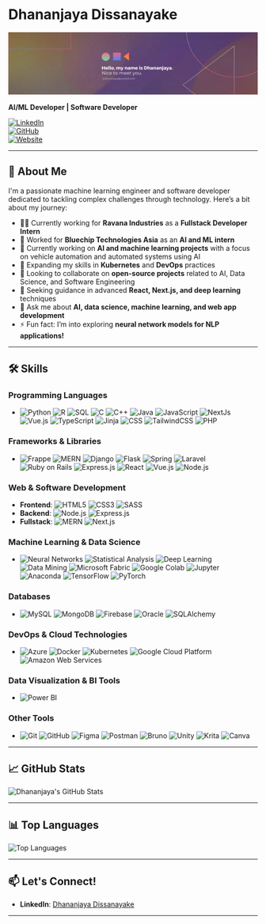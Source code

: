 # Dhananjaya Dissanayake

<p align="center">
<!--     <img src="https://github.com/user-attachments/assets/b13fe3fc-ce36-40f0-a5fe-5fae23ce08f2" width="320" height="280" alt="description"> -->
        <img src="https://github.com/dhananjayaDev/dhananjayaDev/blob/main/Simple%20Work%20LinkedIn%20Banner%20(7).png" width="full" height="full" alt="coding">
<!--     <img src="https://media1.giphy.com/media/v1.Y2lkPTc5MGI3NjExcGR6OHhnbmxkNDZqOGxqbTYyMjNyb21iczV1ZGtteHdydHA5OWV0diZlcD12MV9pbnRlcm5hbF9naWZfYnlfaWQmY3Q9Zw/R03zWv5p1oNSQd91EP/giphy.gif" width="300" height="280" alt="coding"> -->
<!--         <img src="https://media0.giphy.com/media/v1.Y2lkPTc5MGI3NjExcTNiaHV4MjYyeDVyMWx0d3h5eDFkcndhZWthdHlwa3BrYjJ3bW0weCZlcD12MV9pbnRlcm5hbF9naWZfYnlfaWQmY3Q9Zw/765ccrAiB0g9z6EApL/giphy.gif" width="300" height="280" alt="coding">
            <img src="https://media1.giphy.com/media/v1.Y2lkPTc5MGI3NjExYjR6ZzV1YWxoeXhqNWp5eHFlamU0azcwajV5YXF1aTIwY2R6YjBhZyZlcD12MV9pbnRlcm5hbF9naWZfYnlfaWQmY3Q9Zw/uB86ZyWQsnFSGYe2sA/giphy.gif" width="300" height="280" alt="coding"> -->
<!--     <img src="https://github.com/user-attachments/assets/17039ac2-85c9-4a09-896a-2821950b49d1" width="280" height="220" alt="coding"> -->
</p>



**AI/ML Developer | Software Developer**

[![LinkedIn](https://img.shields.io/badge/LinkedIn-Profile-blue)](https://www.linkedin.com/in/dhananjayadissanayake/)  
[![GitHub](https://img.shields.io/badge/GitHub-Profile-black)](https://github.com/dhananjayaDev)  
[![Website](https://img.shields.io/badge/Website-Portfolio-brightgreen)](http://dhananjaya.onrender.com/)


---

## 🚀 About Me
I'm a passionate machine learning engineer and software developer dedicated to tackling complex challenges through technology. Here’s a bit about my journey:

- 👨‍💻 Currently working for **Ravana Industries** as a **Fullstack Developer Intern**
- 💼 Worked for **Bluechip Technologies Asia** as an **AI and ML intern**
- 🔭 Currently working on **AI and machine learning projects** with a focus on vehicle automation and automated systems using AI
- 🌱 Expanding my skills in **Kubernetes** and **DevOps** practices
- 👯 Looking to collaborate on **open-source projects** related to AI, Data Science, and Software Engineering
- 🤔 Seeking guidance in advanced **React, Next.js, and deep learning** techniques
- 💬 Ask me about **AI, data science, machine learning, and web app development**
- ⚡ Fun fact: I’m into exploring **neural network models for NLP applications!**

---

## 🛠️ Skills

### Programming Languages
- ![Python](https://img.shields.io/badge/Python-3776AB?style=for-the-badge&logo=python&logoColor=white)
![R](https://img.shields.io/badge/R-276DC3?style=for-the-badge&logo=r&logoColor=white)
![SQL](https://img.shields.io/badge/SQL-005C84?style=for-the-badge&logo=sqlite&logoColor=white)
![C](https://img.shields.io/badge/C-A8B9CC?style=for-the-badge&logo=c&logoColor=white)
![C++](https://img.shields.io/badge/C++-00599C?style=for-the-badge&logo=c%2B%2B&logoColor=white)
![Java](https://img.shields.io/badge/Java-007396?style=for-the-badge&logo=java&logoColor=white)
![JavaScript](https://img.shields.io/badge/JavaScript-F7DF1E?style=for-the-badge&logo=javascript&logoColor=black)
![NextJs](https://img.shields.io/badge/Next.js-000000?style=for-the-badge&logo=next.js&logoColor=white)
![Vue.js](https://img.shields.io/badge/Vue.js-4FC08D?style=for-the-badge&logo=vue.js&logoColor=white)
![TypeScript](https://img.shields.io/badge/TypeScript-007ACC?style=for-the-badge&logo=typescript&logoColor=white)
![Jinja](https://img.shields.io/badge/Jinja-FFB813?style=for-the-badge&logo=jinja&logoColor=white)
![CSS](https://img.shields.io/badge/CSS-1572B6?style=for-the-badge&logo=css3&logoColor=white)
![TailwindCSS](https://img.shields.io/badge/Tailwind_CSS-06B6D4?style=for-the-badge&logo=tailwind-css&logoColor=white)
![PHP](https://img.shields.io/badge/PHP-777BB4?style=for-the-badge&logo=php&logoColor=white)

### Frameworks & Libraries
- ![Frappe](https://img.shields.io/badge/Frappe-00B6AB?style=for-the-badge&logo=frappe&logoColor=white)
![MERN](https://img.shields.io/badge/MERN-000000?style=for-the-badge&logo=mern&logoColor=white)
![Django](https://img.shields.io/badge/Django-092E20?style=for-the-badge&logo=django&logoColor=white)
![Flask](https://img.shields.io/badge/Flask-000000?style=for-the-badge&logo=flask&logoColor=white)
![Spring](https://img.shields.io/badge/Spring-6DB33F?style=for-the-badge&logo=spring&logoColor=white)
![Laravel](https://img.shields.io/badge/Laravel-FF2D20?style=for-the-badge&logo=laravel&logoColor=white)
![Ruby on Rails](https://img.shields.io/badge/Ruby_on_Rails-CC0000?style=for-the-badge&logo=ruby-on-rails&logoColor=white)
![Express.js](https://img.shields.io/badge/Express.js-000000?style=for-the-badge&logo=express&logoColor=white)
![React](https://img.shields.io/badge/React-61DAFB?style=for-the-badge&logo=react&logoColor=black)
![Vue.js](https://img.shields.io/badge/Vue.js-4FC08D?style=for-the-badge&logo=vue.js&logoColor=white)
![Node.js](https://img.shields.io/badge/Node.js-339933?style=for-the-badge&logo=node.js&logoColor=white)

### Web & Software Development
- **Frontend**: ![HTML5](https://img.shields.io/badge/HTML5-E34F26?style=for-the-badge&logo=html5&logoColor=white) ![CSS3](https://img.shields.io/badge/CSS3-1572B6?style=for-the-badge&logo=css3&logoColor=white) ![SASS](https://img.shields.io/badge/SASS-CC6699?style=for-the-badge&logo=sass&logoColor=white)
- **Backend**: ![Node.js](https://img.shields.io/badge/Node.js-339933?style=for-the-badge&logo=node.js&logoColor=white) ![Express.js](https://img.shields.io/badge/Express.js-000000?style=for-the-badge&logo=express&logoColor=white)
- **Fullstack**: ![MERN](https://img.shields.io/badge/MERN-000000?style=for-the-badge&logo=mern&logoColor=white) ![Next.js](https://img.shields.io/badge/Next.js-000000?style=for-the-badge&logo=next.js&logoColor=white)

### Machine Learning & Data Science
- ![Neural Networks](https://img.shields.io/badge/Neural%20Networks-%23ff7f0e?style=for-the-badge)
![Statistical Analysis](https://img.shields.io/badge/Statistical%20Analysis-%2342a5f5?style=for-the-badge)
![Deep Learning](https://img.shields.io/badge/Deep%20Learning-%23e91e63?style=for-the-badge)
![Data Mining](https://img.shields.io/badge/Data%20Mining-%239ccc65?style=for-the-badge)
![Microsoft Fabric](https://img.shields.io/badge/Microsoft_Fabric-FF6F61?style=for-the-badge&logo=microsoft&logoColor=white)
![Google Colab](https://img.shields.io/badge/Google_Colab-F9AB00?style=for-the-badge&logo=googlecolab&logoColor=white)
![Jupyter](https://img.shields.io/badge/Jupyter-F37626?style=for-the-badge&logo=jupyter&logoColor=white)
![Anaconda](https://img.shields.io/badge/Anaconda-44A833?style=for-the-badge&logo=anaconda&logoColor=white)
![TensorFlow](https://img.shields.io/badge/TensorFlow-FF6F00?style=for-the-badge&logo=tensorflow&logoColor=white)
![PyTorch](https://img.shields.io/badge/PyTorch-EE4C2C?style=for-the-badge&logo=pytorch&logoColor=white)

### Databases
- ![MySQL](https://img.shields.io/badge/MySQL-4479A1?style=for-the-badge&logo=mysql&logoColor=white)
![MongoDB](https://img.shields.io/badge/MongoDB-47A248?style=for-the-badge&logo=mongodb&logoColor=white)
![Firebase](https://img.shields.io/badge/Firebase-FFCA28?style=for-the-badge&logo=firebase&logoColor=black)
![Oracle](https://img.shields.io/badge/Oracle-F80000?style=for-the-badge&logo=oracle&logoColor=white)
![SQLAlchemy](https://img.shields.io/badge/SQLAlchemy-6CC62D?style=for-the-badge&logo=sqlalchemy&logoColor=white)

### DevOps & Cloud Technologies
- ![Azure](https://img.shields.io/badge/Azure-0078D4?style=for-the-badge&logo=microsoft-azure&logoColor=white)
![Docker](https://img.shields.io/badge/Docker-2496ED?style=for-the-badge&logo=docker&logoColor=white)
![Kubernetes](https://img.shields.io/badge/Kubernetes-326CE5?style=for-the-badge&logo=kubernetes&logoColor=white)
![Google Cloud Platform](https://img.shields.io/badge/Google_Cloud_Platform-4285F4?style=for-the-badge&logo=google-cloud&logoColor=white)
![Amazon Web Services](https://img.shields.io/badge/Amazon_Web_Services-FF9900?style=for-the-badge&logo=amazon&logoColor=white)

### Data Visualization & BI Tools
- ![Power BI](https://img.shields.io/badge/Power%20BI-F2C811?style=for-the-badge)

### Other Tools
- ![Git](https://img.shields.io/badge/Git-F05032?style=for-the-badge&logo=git&logoColor=white)
![GitHub](https://img.shields.io/badge/GitHub-181717?style=for-the-badge&logo=github&logoColor=white)
![Figma](https://img.shields.io/badge/Figma-F24E1E?style=for-the-badge&logo=figma&logoColor=white)
![Postman](https://img.shields.io/badge/Postman-FF6C37?style=for-the-badge&logo=postman&logoColor=white)
![Bruno](https://img.shields.io/badge/Bruno-FF7043?style=for-the-badge&logo=bruno&logoColor=white)
![Unity](https://img.shields.io/badge/Unity-000000?style=for-the-badge&logo=unity&logoColor=white)
![Krita](https://img.shields.io/badge/Krita-000000?style=for-the-badge&logo=krita&logoColor=white)
![Canva](https://img.shields.io/badge/Canva-00C4CC?style=for-the-badge&logo=canva&logoColor=white)
    
---

## 📈 GitHub Stats

![Dhananjaya's GitHub Stats](https://github-readme-stats.vercel.app/api?username=dhananjayaDev&show_icons=true&theme=tokyonight )

---

## 📊 Top Languages

![Top Languages](https://github-readme-stats.vercel.app/api/top-langs/?username=dhananjayaDev&layout=compact&theme=react)

---

## 📫 Let's Connect!
- **LinkedIn**: [Dhananjaya Dissanayake](https://www.linkedin.com/in/dhananjayadissanayake/)

---
